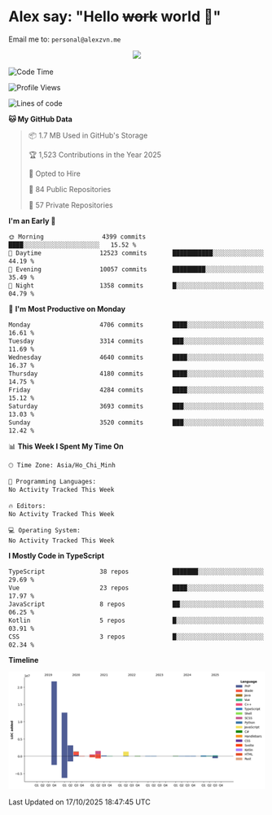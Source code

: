 # Alex say: "Hello ~~work~~ world 🐾"
Email me to: `personal@alexzvn.me`


<p align=center>
  <a href="https://skillicons.dev">
    <img src="https://skillicons.dev/icons?i=ts,js,php,nodejs,bun,vue,nuxt,react,svelte,tauri,laravel,rust,mongodb,docker,electron,redis,rabbitmq,tailwind,git,cloudflare,elysia,mysql,nginx,rollupjs,sentry,ubuntu,yarn,html,css,vite" />
  </a>
</p>

<!--START_SECTION:waka-->
![Code Time](http://img.shields.io/badge/Code%20Time-1%2C066%20hrs%2055%20mins-blue)

![Profile Views](http://img.shields.io/badge/Profile%20Views-0-blue)

![Lines of code](https://img.shields.io/badge/From%20Hello%20World%20I%27ve%20Written-43.7%20million%20lines%20of%20code-blue)

**🐱 My GitHub Data** 

> 📦 1.7 MB Used in GitHub's Storage 
 > 
> 🏆 1,523 Contributions in the Year 2025
 > 
> 💼 Opted to Hire
 > 
> 📜 84 Public Repositories 
 > 
> 🔑 57 Private Repositories 
 > 
**I'm an Early 🐤** 

```text
🌞 Morning                4399 commits        ████░░░░░░░░░░░░░░░░░░░░░   15.52 % 
🌆 Daytime                12523 commits       ███████████░░░░░░░░░░░░░░   44.19 % 
🌃 Evening                10057 commits       █████████░░░░░░░░░░░░░░░░   35.49 % 
🌙 Night                  1358 commits        █░░░░░░░░░░░░░░░░░░░░░░░░   04.79 % 
```
📅 **I'm Most Productive on Monday** 

```text
Monday                   4706 commits        ████░░░░░░░░░░░░░░░░░░░░░   16.61 % 
Tuesday                  3314 commits        ███░░░░░░░░░░░░░░░░░░░░░░   11.69 % 
Wednesday                4640 commits        ████░░░░░░░░░░░░░░░░░░░░░   16.37 % 
Thursday                 4180 commits        ████░░░░░░░░░░░░░░░░░░░░░   14.75 % 
Friday                   4284 commits        ████░░░░░░░░░░░░░░░░░░░░░   15.12 % 
Saturday                 3693 commits        ███░░░░░░░░░░░░░░░░░░░░░░   13.03 % 
Sunday                   3520 commits        ███░░░░░░░░░░░░░░░░░░░░░░   12.42 % 
```


📊 **This Week I Spent My Time On** 

```text
🕑︎ Time Zone: Asia/Ho_Chi_Minh

💬 Programming Languages: 
No Activity Tracked This Week

🔥 Editors: 
No Activity Tracked This Week

💻 Operating System: 
No Activity Tracked This Week
```

**I Mostly Code in TypeScript** 

```text
TypeScript               38 repos            ███████░░░░░░░░░░░░░░░░░░   29.69 % 
Vue                      23 repos            ████░░░░░░░░░░░░░░░░░░░░░   17.97 % 
JavaScript               8 repos             ██░░░░░░░░░░░░░░░░░░░░░░░   06.25 % 
Kotlin                   5 repos             █░░░░░░░░░░░░░░░░░░░░░░░░   03.91 % 
CSS                      3 repos             █░░░░░░░░░░░░░░░░░░░░░░░░   02.34 % 
```



**Timeline**

![Lines of Code chart](https://raw.githubusercontent.com/alexzvn/alexzvn/main/assets/bar_graph.png)


 Last Updated on 17/10/2025 18:47:45 UTC
<!--END_SECTION:waka-->
